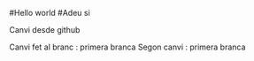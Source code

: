 
#Hello world
#Adeu si

Canvi desde github

Canvi fet al branc : primera branca
 Segon canvi : primera branca
